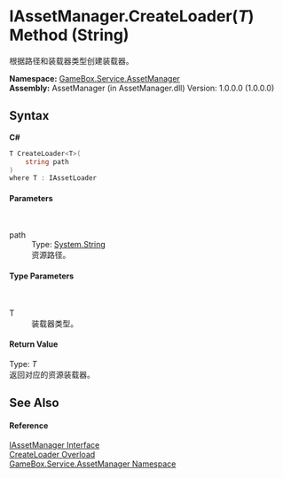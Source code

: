 # IAssetManager.CreateLoader(*T*) Method (String)
 

根据路径和装载器类型创建装载器。

**Namespace:**&nbsp;<a href="cc6873e1-22bd-dc21-74c4-6be6dc11bacf">GameBox.Service.AssetManager</a><br />**Assembly:**&nbsp;AssetManager (in AssetManager.dll) Version: 1.0.0.0 (1.0.0.0)

## Syntax

**C#**<br />
``` C#
T CreateLoader<T>(
	string path
)
where T : IAssetLoader

```


#### Parameters
&nbsp;<dl><dt>path</dt><dd>Type: <a href="http://msdn2.microsoft.com/zh-cn/library/s1wwdcbf" target="_blank">System.String</a><br />资源路径。</dd></dl>

#### Type Parameters
&nbsp;<dl><dt>T</dt><dd>装载器类型。</dd></dl>

#### Return Value
Type: *T*<br />返回对应的资源装载器。

## See Also


#### Reference
<a href="7293e968-5441-38bb-6e60-4e5ac97de685">IAssetManager Interface</a><br /><a href="55566cb2-f8e9-b50b-a3c2-8a9d2eaba66f">CreateLoader Overload</a><br /><a href="cc6873e1-22bd-dc21-74c4-6be6dc11bacf">GameBox.Service.AssetManager Namespace</a><br />